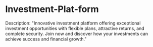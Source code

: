 # Investment-Plat-form
Description: "Innovative investment platform offering exceptional investment opportunities with flexible plans, attractive returns, and complete security. Join now and discover how your investments can achieve success and financial growth."
